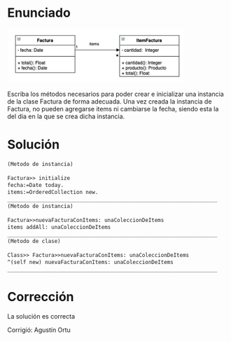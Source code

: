 # Enunciado

![UML](Pregunta3.png)

Escriba los métodos necesarios para poder crear e inicializar una instancia de la clase Factura de forma adecuada. Una vez creada la instancia de Factura, no pueden agregarse items ni cambiarse la fecha, siendo esta la del dia en la que se crea dicha instancia.

# Solución

```smalltalk
(Metodo de instancia)

Factura>> initialize
fecha:=Date today.
items:=OrderedCollection new.
___________________________________________________________________
(Metodo de instancia)

Factura>>nuevaFacturaConItems: unaColeccionDeItems
items addAll: unaColeccionDeItems
___________________________________________________________________
(Metodo de clase)

Class>> Factura>>nuevaFacturaConItems: unaColeccionDeItems
^(self new) nuevaFacturaConItems: unaColeccionDeItems
___________________________________________________________________
```

# Corrección

La solución es correcta

Corrigió: Agustín Ortu